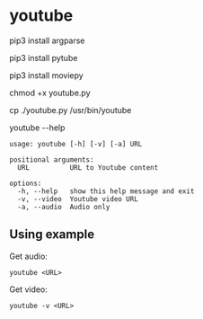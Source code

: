 # youtube
pip3 install argparse

pip3 install pytube

pip3 install moviepy

chmod +x youtube.py

cp ./youtube.py /usr/bin/youtube

youtube --help

```
usage: youtube [-h] [-v] [-a] URL

positional arguments:
  URL          URL to Youtube content

options:
  -h, --help   show this help message and exit
  -v, --video  Youtube video URL
  -a, --audio  Audio only
```

## Using example
Get audio:

```
youtube <URL>
```


Get video:

```
youtube -v <URL>
```
